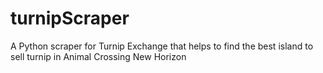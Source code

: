 # turnipScraper
A Python scraper for Turnip Exchange that helps to find the best island to sell turnip in Animal Crossing New Horizon

